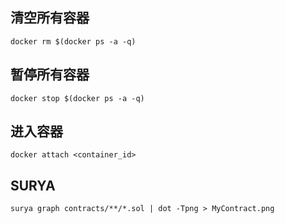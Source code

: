 ## 清空所有容器

```shell
docker rm $(docker ps -a -q)
```

## 暂停所有容器

```shell
docker stop $(docker ps -a -q)
```

## 进入容器

```shell
docker attach <container_id>
```

## SURYA

```shell
surya graph contracts/**/*.sol | dot -Tpng > MyContract.png
```